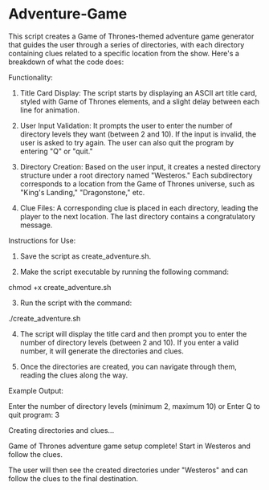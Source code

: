 # Adventure-Game


This script creates a Game of Thrones-themed adventure game generator that guides the user through a series of directories, with each directory containing clues related to a specific location from the show. Here's a breakdown of what the code does:

Functionality:

1) Title Card Display: The script starts by displaying an ASCII art title card, styled with Game of Thrones elements, and a slight delay between each line for animation.

2) User Input Validation: It prompts the user to enter the number of directory levels they want (between 2 and 10). If the input is invalid, the user is asked to try again. The user can also quit the program by entering "Q" or "quit."

3) Directory Creation: Based on the user input, it creates a nested directory structure under a root directory named "Westeros." Each subdirectory corresponds to a location from the Game of Thrones universe, such as "King's Landing," "Dragonstone," etc.

4) Clue Files: A corresponding clue is placed in each directory, leading the player to the next location. The last directory contains a congratulatory message.

Instructions for Use:

1) Save the script as create_adventure.sh.

2) Make the script executable by running the following command:

chmod +x create_adventure.sh


3) Run the script with the command:

./create_adventure.sh

4) The script will display the title card and then prompt you to enter the number of directory levels (between 2 and 10). If you enter a valid number, it will generate the directories and clues.

5) Once the directories are created, you can navigate through them, reading the clues along the way.

Example Output:

Enter the number of directory levels (minimum 2, maximum 10) or Enter Q to quit program: 3

Creating directories and clues...

Game of Thrones adventure game setup complete! Start in Westeros and follow the clues.

The user will then see the created directories under "Westeros" and can follow the clues to the final destination.
